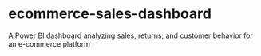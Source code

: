 # ecommerce-sales-dashboard
A Power BI dashboard analyzing sales, returns, and customer behavior for an e-commerce platform
